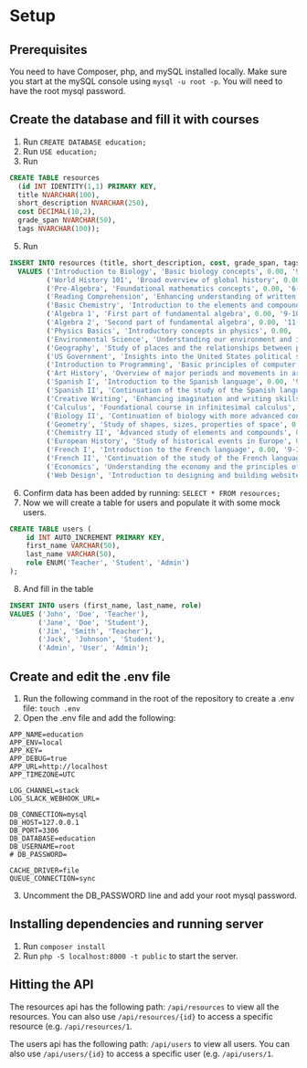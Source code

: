 # Setup

## Prerequisites
You need to have Composer, php, and mySQL installed locally. Make sure you start at the mySQL console using `mysql -u root -p`. You will need to have the root mysql password.

## Create the database and fill it with courses
1. Run `CREATE DATABASE education;`
2. Run `USE education;`
3. Run 
~~~~sql
CREATE TABLE resources 
  (id INT IDENTITY(1,1) PRIMARY KEY,
  title NVARCHAR(100),
  short_description NVARCHAR(250),
  cost DECIMAL(10,2),
  grade_span NVARCHAR(50),
  tags NVARCHAR(100));
~~~~

5. Run
~~~~sql
INSERT INTO resources (title, short_description, cost, grade_span, tags)
  VALUES ('Introduction to Biology', 'Basic biology concepts', 0.00, '9-12', 'Science'),
         ('World History 101', 'Broad overview of global history', 0.00, '9-12', 'Social Studies'),
         ('Pre-Algebra', 'Foundational mathematics concepts', 0.00, '6-8', 'Math'),
         ('Reading Comprehension', 'Enhancing understanding of written texts', 0.00, 'K-5', 'English Language Arts'),
         ('Basic Chemistry', 'Introduction to the elements and compounds', 0.00, '9-12', 'Science'),
         ('Algebra 1', 'First part of fundamental algebra', 0.00, '9-10', 'Math'),
         ('Algebra 2', 'Second part of fundamental algebra', 0.00, '11-12', 'Math'),
         ('Physics Basics', 'Introductory concepts in physics', 0.00, '11-12', 'Science'),
         ('Environmental Science', 'Understanding our environment and its preservation', 0.00, '11-12', 'Science'),
         ('Geography', 'Study of places and the relationships between people and their environments', 0.00, '6-8', 'Social Studies'),
         ('US Government', 'Insights into the United States political system', 0.00, '9-12', 'Social Studies'),
         ('Introduction to Programming', 'Basic principles of computer programming', 0.00, '9-12', 'Computer Science'),
         ('Art History', 'Overview of major periods and movements in art history', 0.00, '9-12', 'Arts'),
         ('Spanish I', 'Introduction to the Spanish language', 0.00, '9-10', 'Foreign Language'),
         ('Spanish II', 'Continuation of the study of the Spanish language', 0.00, '11-12', 'Foreign Language'),
         ('Creative Writing', 'Enhancing imagination and writing skills', 0.00, '9-12', 'English Language Arts'),
         ('Calculus', 'Foundational course in infinitesimal calculus', 0.00, '11-12', 'Math'),
         ('Biology II', 'Continuation of biology with more advanced concepts', 0.00, '11-12', 'Science'),
         ('Geometry', 'Study of shapes, sizes, properties of space', 0.00, '9-10', 'Math'),
         ('Chemistry II', 'Advanced study of elements and compounds', 0.00, '11-12', 'Science'),
         ('European History', 'Study of historical events in Europe', 0.00, '11-12', 'Social Studies'),
         ('French I', 'Introduction to the French language', 0.00, '9-10', 'Foreign Language'),
         ('French II', 'Continuation of the study of the French language', 0.00, '11-12', 'Foreign Language'),
         ('Economics', 'Understanding the economy and the principles of economics', 0.00, '11-12', 'Social Studies'),
         ('Web Design', 'Introduction to designing and building websites', 0.00, '9-12', 'Computer Science');
~~~~

6. Confirm data has been added by running: `SELECT * FROM resources;`
7. Now we will create a table for users and populate it with some mock users.
~~~~sql
CREATE TABLE users (
    id INT AUTO_INCREMENT PRIMARY KEY,
    first_name VARCHAR(50),
    last_name VARCHAR(50),
    role ENUM('Teacher', 'Student', 'Admin')
);
~~~~
8. And fill in the table
~~~~sql
INSERT INTO users (first_name, last_name, role)
VALUES ('John', 'Doe', 'Teacher'),
       ('Jane', 'Doe', 'Student'),
       ('Jim', 'Smith', 'Teacher'),
       ('Jack', 'Johnson', 'Student'),
       ('Admin', 'User', 'Admin');
~~~~

## Create and edit the .env file
1. Run the following command in the root of the repository to create a .env file: `touch .env`
2. Open the .env file and add the following: 
~~~~
APP_NAME=education
APP_ENV=local
APP_KEY=
APP_DEBUG=true
APP_URL=http://localhost
APP_TIMEZONE=UTC

LOG_CHANNEL=stack
LOG_SLACK_WEBHOOK_URL=

DB_CONNECTION=mysql
DB_HOST=127.0.0.1
DB_PORT=3306
DB_DATABASE=education
DB_USERNAME=root
# DB_PASSWORD=

CACHE_DRIVER=file
QUEUE_CONNECTION=sync

~~~~
3. Uncomment the DB_PASSWORD line and add your root mysql password.

## Installing dependencies and running server
1. Run `composer install`
2. Run `php -S localhost:8000 -t public` to start the server.

## Hitting the API
The resources api has the following path: `/api/resources` to view all the resources. You can also use `/api/resources/{id}` to access a specific resource (e.g. `/api/resources/1`.

The users api has the following path: `/api/users` to view all users. You can also use `/api/users/{id}` to access a specific user (e.g. `/api/users/1`.
